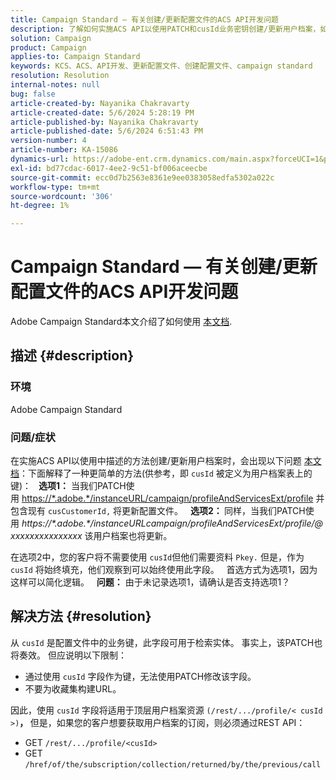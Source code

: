 ```yaml
---
title: Campaign Standard — 有关创建/更新配置文件的ACS API开发问题
description: 了解如何实施ACS API以使用PATCH和cusId业务密钥创建/更新用户档案，如文档中所述。
solution: Campaign
product: Campaign
applies-to: Campaign Standard
keywords: KCS、ACS、API开发、更新配置文件、创建配置文件、campaign standard
resolution: Resolution
internal-notes: null
bug: false
article-created-by: Nayanika Chakravarty
article-created-date: 5/6/2024 5:28:19 PM
article-published-by: Nayanika Chakravarty
article-published-date: 5/6/2024 6:51:43 PM
version-number: 4
article-number: KA-15086
dynamics-url: https://adobe-ent.crm.dynamics.com/main.aspx?forceUCI=1&pagetype=entityrecord&etn=knowledgearticle&id=826c6205-ce0b-ef11-9f8a-6045bd0065b6
exl-id: bd77cdac-6017-4ee2-9c51-bf006aceecbe
source-git-commit: ecc0d7b2563e8361e9ee0383058edfa5302a022c
workflow-type: tm+mt
source-wordcount: '306'
ht-degree: 1%

---
```


# Campaign Standard — 有关创建/更新配置文件的ACS API开发问题


Adobe Campaign Standard本文介绍了如何使用 [本文档](https://experienceleague.adobe.com/docs/campaign-standard/using/working-with-apis/managing-profiles/updating-profiles.html?lang=en).

## 描述 {#description}


### 环境

Adobe Campaign Standard

### 问题/症状

在实施ACS API以使用中描述的方法创建/更新用户档案时，会出现以下问题 [本文档](https://experienceleague.adobe.com/docs/campaign-standard/using/working-with-apis/managing-profiles/updating-profiles.html?lang=en)：下面解释了一种更简单的方法(供参考，即 `cusId` 被定义为用户档案表上的键)：
 
<b>选项1：</b> 当我们PATCH使用 [https://\*.adobe.\*/instanceURL/campaign/profileAndServicesExt/profile](https://na01.safelinks.protection.outlook.com/?url=https://mc.adobe.io/unilever-mkt-stage1/campaign/profileAndServicesExt/profile&amp;amp;data=02%7c01%7c%7c7ae64aa57f294ebc9d7d08d4bd48ea2f%7cfa7b1b5a7b34438794aed2c178decee1%7c0%7c0%7c636341568263078022&amp;amp;sdata=EVqAIvzLyFYiHf18eFGtnFm9ya/lLg2YfH5T3xer/9E%3D&amp;amp;reserved=0) 并包含现有 `cusCustomerId,` 将更新配置文件。
 
<b>选项2： </b>同样，当我们PATCH使用 *https://\*.adobe.\*/instanceURLcampaign/profileAndServicesExt/profile/@xxxxxxxxxxxxxxx* 该用户档案也将更新。

在选项2中，您的客户将不需要使用 `cusId`但他们需要资料 `Pkey.` 但是，作为 `cusId` 将始终填充，他们观察到可以始终使用此字段。
 
首选方式为选项1，因为这样可以简化逻辑。
 
<b>问题：</b> 由于未记录选项1，请确认是否支持选项1？


## 解决方法 {#resolution}


从 `cusId` 是配置文件中的业务键，此字段可用于检索实体。 事实上，该PATCH也将奏效。 但应说明以下限制：

- 通过使用 `cusId` 字段作为键，无法使用PATCH修改该字段。
- 不要为收藏集构建URL。


因此，使用 `cusId` 字段将适用于顶层用户档案资源 `(/rest/.../profile/< cusId >)`<b>， </b>但是，如果您的客户想要获取用户档案的订阅，则必须通过REST API：

- GET `/rest/.../profile/<cusId>`
- GET `/href/of/the/subscription/collection/returned/by/the/previous/call`
